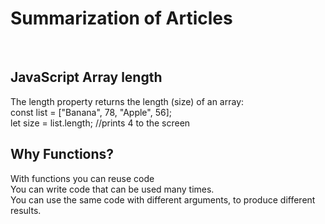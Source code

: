 # Summarization of Articles
<br>

JavaScript Array length
-
The length property returns the length (size) of an array:<br>
const list = ["Banana", 78, "Apple", 56];<br>
let size = list.length;  //prints 4 to the screen

Why Functions?
-
With functions you can reuse code<br>
You can write code that can be used many times.<br>
You can use the same code with different arguments, to produce different results.<br>

